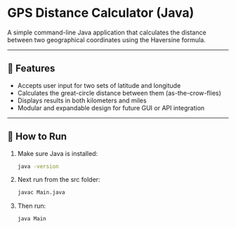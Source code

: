 # GPS Distance Calculator (Java)

A simple command-line Java application that calculates the distance between two geographical coordinates using the Haversine formula.

---

## 🌟 Features

- Accepts user input for two sets of latitude and longitude
- Calculates the great-circle distance between them (as-the-crow-flies)
- Displays results in both kilometers and miles
- Modular and expandable design for future GUI or API integration

---

## 🔧 How to Run

1. Make sure Java is installed:
   ```bash
   java -version
2. Next run from the src folder:
   ```bash
   javac Main.java
3. Then run:
   ```bash
   java Main